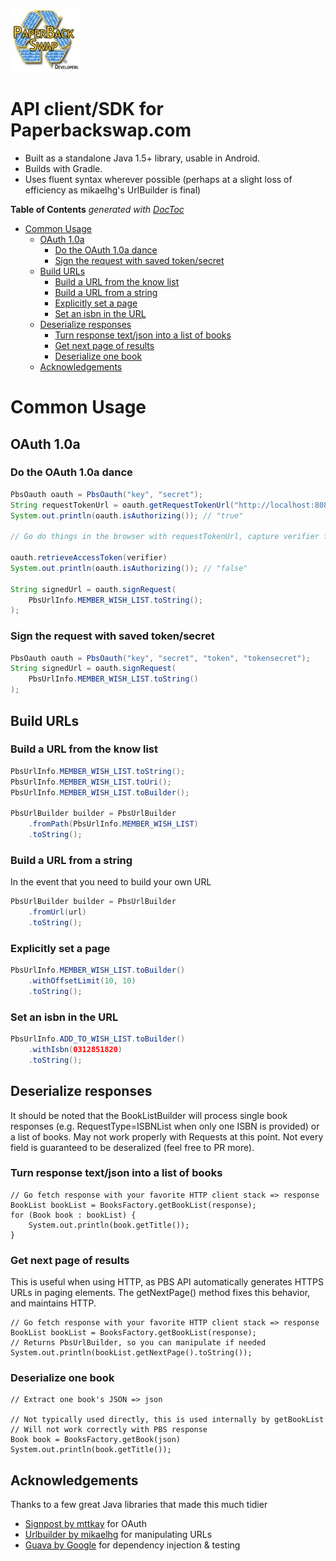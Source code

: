 ![alt text](pbs_dev_logo.jpg "PBS Developers") 
# API client/SDK for Paperbackswap.com

- Built as a standalone Java 1.5+ library, usable in Android.
- Builds with Gradle.
- Uses fluent syntax wherever possible (perhaps at a slight loss of efficiency as mikaelhg's UrlBuilder is final)

**Table of Contents**  *generated with [DocToc](http://doctoc.herokuapp.com/)*

- [Common Usage](#user-content-common-usage)
    - [OAuth 1.0a](#oauth-10a)
        - [Do the OAuth 1.0a dance](#user-content-do-the-oauth-10a-dance)
        - [Sign the request with saved token/secret](#user-content-sign-the-request-with-saved-tokensecret)
	- [Build URLs](#user-content-build-urls)
		- [Build a URL from the know list](#user-content-build-a-url-from-the-know-list)
		- [Build a URL from a string](#user-content-build-a-url-from-a-string)
		- [Explicitly set a page](#user-content-explicitly-set-a-page)
		- [Set an isbn in the URL](#user-content-set-an-isbn-in-the-url)
	- [Deserialize responses](#user-content-deserialize-responses)
		- [Turn response text/json into a list of books](#user-content-turn-response-textjson-into-a-list-of-books)
		- [Get next page of results](#user-content-get-next-page-of-results)
		- [Deserialize one book](#user-content-deserialize-one-book)
	- [Acknowledgements](#user-content-acknowledgements)
	

# Common Usage

## OAuth 1.0a

### Do the OAuth 1.0a dance
```java
PbsOauth oauth = PbsOauth("key", "secret");
String requestTokenUrl = oauth.getRequestTokenUrl("http://localhost:8080/capture_verifier")
System.out.println(oauth.isAuthorizing()); // "true"

// Go do things in the browser with requestTokenUrl, capture verifier from callback

oauth.retrieveAccessToken(verifier)
System.out.println(oauth.isAuthorizing()); // "false"

String signedUrl = oauth.signRequest(
    PbsUrlInfo.MEMBER_WISH_LIST.toString();
);
```

### Sign the request with saved token/secret
```java
PbsOauth oauth = PbsOauth("key", "secret", "token", "tokensecret");
String signedUrl = oauth.signRequest(
    PbsUrlInfo.MEMBER_WISH_LIST.toString()
);
```

## Build URLs


### Build a URL from the know list
```java
PbsUrlInfo.MEMBER_WISH_LIST.toString();
PbsUrlInfo.MEMBER_WISH_LIST.toUri();
PbsUrlInfo.MEMBER_WISH_LIST.toBuilder();

PbsUrlBuilder builder = PbsUrlBuilder
    .fromPath(PbsUrlInfo.MEMBER_WISH_LIST)
    .toString();
```

### Build a URL from a string

In the event that you need to build your own URL
```java
PbsUrlBuilder builder = PbsUrlBuilder
    .fromUrl(url)
    .toString();
```

### Explicitly set a page
```java
PbsUrlInfo.MEMBER_WISH_LIST.toBuilder()
    .withOffsetLimit(10, 10)
    .toString();
```

### Set an isbn in the URL
```java
PbsUrlInfo.ADD_TO_WISH_LIST.toBuilder()
    .withIsbn(0312851820)
    .toString();
```

## Deserialize responses
It should be noted that the BookListBuilder will process single book responses (e.g. RequestType=ISBNList when only one ISBN is provided) or a list of books. 
May not work properly with Requests at this point. 
Not every field is guaranteed to be deseralized (feel free to PR more).

### Turn response text/json into a list of books
```
// Go fetch response with your favorite HTTP client stack => response
BookList bookList = BooksFactory.getBookList(response);
for (Book book : bookList) {
    System.out.println(book.getTitle());
}
```

### Get next page of results
This is useful when using HTTP, as PBS API automatically generates HTTPS URLs in paging elements. 
The getNextPage() method fixes this behavior, and maintains HTTP.
```
// Go fetch response with your favorite HTTP client stack => response
BookList bookList = BooksFactory.getBookList(response);
// Returns PbsUrlBuilder, so you can manipulate if needed
System.out.println(bookList.getNextPage().toString());
```

### Deserialize one book
```
// Extract one book's JSON => json

// Not typically used directly, this is used internally by getBookList
// Will not work correctly with PBS response
Book book = BooksFactory.getBook(json)
System.out.println(book.getTitle());
```


## Acknowledgements
Thanks to a few great Java libraries that made this much tidier
* [Signpost by mttkay](https://github.com/mttkay/signpost) for OAuth
* [Urlbuilder by mikaelhg](https://github.com/mikaelhg/urlbuilder) for manipulating URLs
* [Guava by Google](https://code.google.com/p/guava-libraries/) for dependency injection & testing